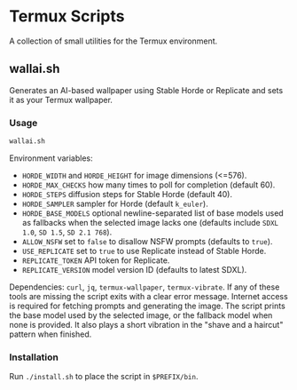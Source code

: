 # Termux Scripts

A collection of small utilities for the Termux environment.

## wallai.sh

Generates an AI-based wallpaper using Stable Horde or Replicate and sets it as your Termux wallpaper.

### Usage
```bash
wallai.sh
```

Environment variables:
- `HORDE_WIDTH` and `HORDE_HEIGHT` for image dimensions (<=576).
- `HORDE_MAX_CHECKS` how many times to poll for completion (default 60).
- `HORDE_STEPS` diffusion steps for Stable Horde (default 40).
- `HORDE_SAMPLER` sampler for Horde (default `k_euler`).
- `HORDE_BASE_MODELS` optional newline-separated list of base models used as
  fallbacks when the selected image lacks one (defaults include `SDXL 1.0`,
  `SD 1.5`, `SD 2.1 768`).
- `ALLOW_NSFW` set to `false` to disallow NSFW prompts (defaults to `true`).
- `USE_REPLICATE` set to `true` to use Replicate instead of Stable Horde.
- `REPLICATE_TOKEN` API token for Replicate.
- `REPLICATE_VERSION` model version ID (defaults to latest SDXL).

Dependencies: `curl`, `jq`, `termux-wallpaper`, `termux-vibrate`.
If any of these tools are missing the script exits with a clear error
message. Internet access is required for fetching prompts and generating
the image.
The script prints the base model used by the selected image, or the fallback
model when none is provided.
It also plays a short vibration in the "shave and a haircut" pattern when finished.

### Installation
Run `./install.sh` to place the script in `$PREFIX/bin`.
